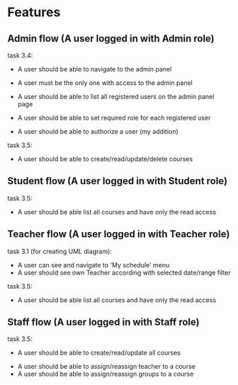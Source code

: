 # Features

## Admin flow (A user logged in with Admin role)

task 3.4:
+ A user should be able to navigate to the admin panel
+ A user must be the only one with access to the admin panel
+ A user should be able to list all registered users on the admin panel page

+ A user should be able to set required role for each registered user 
+ A user should be able to authorize a user (my addition)

task 3.5: 
+ A user should be able to create/read/update/delete courses

## Student flow (A user logged in with Student role)

task 3.5:
+ A user should be able list all courses and have only the read access

## Teacher flow (A user logged in with Teacher role)

task 3.1 (for creating UML diagram):
- A user can see and navigate to 'My schedule' menu
- A user should see own Teacher according with selected date/range filter

task 3.5:
+ A user should be able list all courses and have only the read access

## Staff flow (A user logged in with Staff role)

task 3.5:
+ A user should be able to create/read/update all courses
- A user should be able to assign/reassign teacher to a course
- A user should be able to assign/reassign groups to a course 